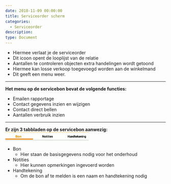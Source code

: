 ```yaml
---
date: 2018-11-09 00:00:00
title: Serviceorder scherm
categories:
  - Serviceorder
description:
type: Document
---
```


- <i class="fas fa-arrow-left"></i>  Hiermee verlaat je de serviceorder
- <i class="fas fa-building"></i>  Dit icoon opent de looplijst van de relatie
- <i class="fas fa-chart-bar"></i>  Aantallen te controleren objecten extra handelingen wordt getoond
- <i class="fas fa-shopping-basket"></i>  Hiermee kan losse verkoop toegevoegd worden aan de winkelmand
- <i class="fas fa-bars"></i>  Dit geeft een menu weer.

----
**Het menu op de servicebon bevat de volgende functies:**  
- <i class="fas fa-envelope"></i>  Emailen rapportage
- <i class="fas fa-user"></i>  Contact gegevens inzien en wijzigen
- <i class="fas fa-phone"></i>  Contact direct bellen
- <i class="fas fa-chart-bar"></i>  Aantallen verbruik inzien

----
**Er zijn 3 tabbladen op de servicebon aanwezig:**  
![](/images/2018-11-09-10-33-02.png)
- Bon
    - Hier staan de basisgegevens nodig voor het onderhoud
- Notities
    - Hier kunnen opmerkingen ingevoerd worden
- Handtekening
    - Om de bon af te melden is een naam en handtekening nodig
